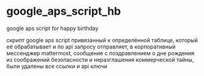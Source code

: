 # google_aps_script_hb
google aps script for happy birthday

скрипт google aps script привязанный к определённой таблице, который её обрабатывает и по api запросу отправляет, в корпоративный мессенджер mattermost, сообщение с поздравлением о дне рождения
из соображений безопасности и неразглашения коммерческой тайны, были удалены все ссылки и api ключи
